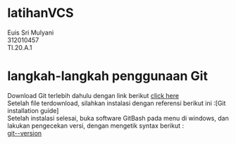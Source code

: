 # latihanVCS
Euis Sri Mulyani<br>
312010457<br>
TI.20.A.1<br>
# langkah-langkah penggunaan Git
Download Git terlebih dahulu dengan link berikut [click here](https://git-scm.com)<br>
Setelah file terdownload, silahkan instalasi dengan referensi berikut ini :[Git installation guide]<br>
Setelah instalasi selesai, buka software GitBash pada menu di windows, dan lakukan pengecekan versi, dengan mengetik syntax berikut :<br>
[git--version](POTO:version.png)<br>
